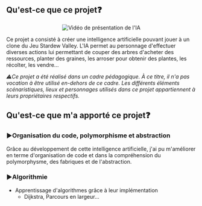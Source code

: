 ## Qu'est-ce que ce projet❓
<div align="center">
 <img src="media/BandeAnnonceIA.gif" alt="Vidéo de présentation de l'IA">
</div>
<p>Ce projet a consisté à créer une intelligence artificielle pouvant jouer à un clone du Jeu Stardew Valley. L'IA permet au personnage d'effectuer diverses actions lui permettant de couper des arbres d'acheter des ressources, planter des graines, les arroser pour obtenir des plantes, les récolter, les vendre...</p>

<i>⚠️Ce projet a été réalisé dans un cadre pédagogique. À ce titre, il n'a pas vocation à être utilisé en-dehors de ce cadre. Les différents éléments scénaristiques, lieux et personnages utilisés dans ce projet appartiennent à leurs propriétaires respectifs.</i>

## Qu'est-ce que m'a apporté ce projet❓

### ▶️Organisation du code, polymorphisme et abstraction 
Grâce au développement de cette intelligence artificielle, j'ai pu m'améliorer en terme d'organisation de code et dans la compréhension du polymorphysme, des fabriques et de l'abstraction.

### ▶️Algorithmie
* Apprentissage d'algorithmes grâce à leur implémentation
  * Dijkstra, Parcours en largeur…
